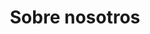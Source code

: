 ---
title: "Sobre nosotros"
layout: "about"
draft: false

# who_we_are
who_we_are:
  enable: true
  subtitle: "¿Quiénes somos?"
  title: "Somos RIdeC-Perú"
  description: "Una organización de estudiantes y profesionales interesados en fomentar las ciencias básicas y afines con la misión de impulsar la integración de estudiantes con investigadores de diversos niveles; y la visión de ser el mediador de los grupos de investigación, institutos de investigación y grupos de divulgación en ciencias en el Perú, para generar nexos entre ellas y los estudiantes peruanos."

  image: "images/about/01.jpg"

# what_we_do
what_we_do:
  enable: true
  subtitle: " "
  title: "¿Qué trabajamos?"
  block:
  - title: "ODS 4: Educación de Calidad"
    content: "Contribuimos a este objetivo a través de la promoción de la educación científica de calidad, con énfasis en la creación de recursos, investigaciones y programas educativos accesibles para todos, especialmente en el ámbito de las ciencias."

  - title: "ODS 5: Igualdad de Género"
    content: "Fomentamos la igualdad de género dentro de la comunidad académica y científica, creando espacios de liderazgo y participación equitativa para mujeres en estos campos. Además, apoya el acceso igualitario a la educación científica para niñas y mujeres jóvenes."
    
  - title: "ODS 9: Industria, Innovación e Infraestructura"
    content: "Impulsamos la innovación científica y tecnológica en el ámbito educativo, promoviendo la investigación y el desarrollo de proyectos que favorezcan la industrialización sostenible. Al promover la innovación, apoya el crecimiento de nuevas ideas y tecnologías aplicadas a problemas sociales y económicos."
    
  - title: "ODS 10: Reducción de las Desigualdades"
    content: "Nos esforzamos en disminuir las brechas en el acceso a la educación y a las oportunidades científicas. Mediante la creación de programas educativos y de investigación accesibles a todas las personas, especialmente a grupos en situación de vulnerabilidad, la organización fomenta la inclusión y busca cerrar las desigualdades en el ámbito de las ciencias."

# our_mission
our_mission:
  enable: true
  subtitle: " "
  title: " "
  block:
  - title: "Misión"
    content: "Nuestra misión es fomentar la integración entre estudiantes y profesionales, sirviendo de enlace entre diversos niveles de investigación. Buscamos facilitar la colaboración entre grupos de investigación, institutos de investigación y divulgadores científicos, impulsando así una red dinámica y colaborativa." 
  - title: "Visión"
    content: "Aspiramos a ser reconocidos como el principal agente de cambio en el panorama científico peruano. Nos visualizamos como la plataforma central que conecta de manera efectiva a los estudiantes con los líderes de la investigación, creando sinergias significativas. Buscamos ser el referente esencial en el fomento de las ciencias básicas, promoviendo una cultura de investigación e innovación. Nuestra visión es ser la fuerza motriz que inspira y fortalece la comunidad científica peruana, marcando un impacto positivo en el presente y el futuro de la investigación en nuestro país."
 
  image: "images/about/02.jpg"

# about_video
about_video:
  enable: true
  subtitle: " "
  title: "¿Por qué fundamos RIdeC?"
  description: "En el año 2019, los fundadores de nuestra red establecieron contacto con los representantes estudiantiles de tres prestigiosas universidades: la Universidad Católica del Perú, la Universidad Nacional del Callao y la Universidad Federico Villareal. Durante este período, llevamos a cabo un exhaustivo estudio enfocado en las cohortes de ingresantes de ambos semestres del 2014 y los egresados que completaron su trámite en el 2019, específicamente en la carrera de Física en pregrado. Los resultados revelaron tasas de deserción del 82.7%, 36.4%, y 86.7%, respectivamente.

  Impulsados por esta valiosa información, nos embarcamos en la creación de este proyecto. En nuestras interacciones con representantes de las carreras de Matemática, Física, Química y Biología, llegamos a la conclusión de que los factores que contribuyen a la deserción son diversos y complejos."
  video_url: "https://www.youtube.com/embed/5U-VDTHA_Sw"
  video_thumbnail: "images/about/Ingresantes_Egresados_Fisica.png"


# brands
brands_carousel:
  enable: true
  subtitle: " " 
  title: "Nuestras redes sociales"
  section: "/" # brand images comming form _index.md


# our team
our_team:
  enable: true
  subtitle: "Nuestro equipo"
  title: "Las personas detrás"
  description: "Somos estudiantes y profesionales apasionados por las ciencias básicas y afines, constantemente buscando fomentar e impulsar la integración entre estudiantes e investigadores de diversos niveles."
  team:
  - name: "Camila Suarez"
    image: "images/about/team/01.jpeg"
    designation: "Presidenta"
  - name: "Omar Suarez"
    image: "images/about/team/02.jpg"
    designation: "Vicepresidente"
  - name: "Anderson Romero"
    image: "images/about/team/03.jpg"
    designation: "Relaciones Institucionales"
  - name: "Alex Castillo"
    image: "images/about/team/04.jpeg"
    designation: "Relaciones Institucionales"
  - name: "Jose Mena"
    image: "images/about/team/05.jpeg"
    designation: "Relaciones Institucionales"
  - name: "Brenda Gordillo"
    image: "images/about/team/06.jpeg"
    designation: "Relaciones Institucionales"
  - name: "Jorge Medina"
    image: "images/about/team/07.jpeg"
    designation: "Relaciones Institucionales"
  - name: "José Evangelio"
    image: "images/about/team/08.jpeg"
    designation: "Relaciones Institucionales"


# our office
our_office:
  enable: true
  subtitle: "Our Offices"
  title: "Made with Love Of around the world With Many Offices"
  description: "We were freelance designers and developers, constantly finding <br> ourselves deep in vague feedback. This made every client and team"
  office_locations:
  - city: "NewYork, USA"
    country_flag: "images/about/flags/us.png"
    address_line_one: "219 Bald Hill Drive"
    address_line_two: "Oakland Gardens, NY 11364"
  - city: "Australia, Perth"
    country_flag: "images/about/flags/au.png"
    address_line_one: "Flat 23 80 Anthony Circlet"
    address_line_two: "Port Guiseppe, TAS 2691"
  - city: "Berlin, Germany"
    country_flag: "images/about/flags/germany.png"
    address_line_one: "Jl Raya Dewi Sartika Ged"
    address_line_two: "Harapan Masa, Br Germeny"
  - city: "China, Wohan"
    country_flag: "images/about/flags/china.png"
    address_line_one: "1hao Wen Ti Huo Dong"
    address_line_two: "Zhong Xin 1ceng Jian Xing"

---